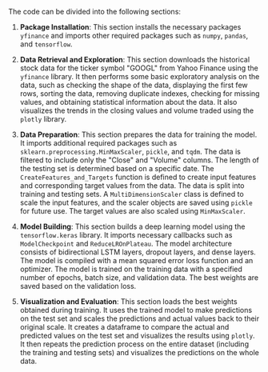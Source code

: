 The code can be divided into the following sections:

1. **Package Installation**: This section installs the necessary packages `yfinance` and imports other required packages such as `numpy`, `pandas`, and `tensorflow`.

2. **Data Retrieval and Exploration**: This section downloads the historical stock data for the ticker symbol "GOOGL" from Yahoo Finance using the `yfinance` library. It then performs some basic exploratory analysis on the data, such as checking the shape of the data, displaying the first few rows, sorting the data, removing duplicate indexes, checking for missing values, and obtaining statistical information about the data. It also visualizes the trends in the closing values and volume traded using the `plotly` library.

3. **Data Preparation**: This section prepares the data for training the model. It imports additional required packages such as `sklearn.preprocessing.MinMaxScaler`, `pickle`, and `tqdm`. The data is filtered to include only the "Close" and "Volume" columns. The length of the testing set is determined based on a specific date. The `CreateFeatures_and_Targets` function is defined to create input features and corresponding target values from the data. The data is split into training and testing sets. A `MultiDimensionScaler` class is defined to scale the input features, and the scaler objects are saved using `pickle` for future use. The target values are also scaled using `MinMaxScaler`.

4. **Model Building**: This section builds a deep learning model using the `tensorflow.keras` library. It imports necessary callbacks such as `ModelCheckpoint` and `ReduceLROnPlateau`. The model architecture consists of bidirectional LSTM layers, dropout layers, and dense layers. The model is compiled with a mean squared error loss function and an optimizer. The model is trained on the training data with a specified number of epochs, batch size, and validation data. The best weights are saved based on the validation loss.

5. **Visualization and Evaluation**: This section loads the best weights obtained during training. It uses the trained model to make predictions on the test set and scales the predictions and actual values back to their original scale. It creates a dataframe to compare the actual and predicted values on the test set and visualizes the results using `plotly`. It then repeats the prediction process on the entire dataset (including the training and testing sets) and visualizes the predictions on the whole data.

